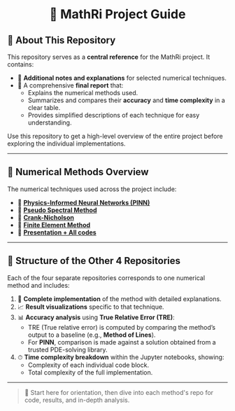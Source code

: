<h1 align="center">📘 MathRi Project Guide</h1>

## 📂 About This Repository

This repository serves as a **central reference** for the MathRi project. It contains:

- 🧾 **Additional notes and explanations** for selected numerical techniques.
- 📄 A comprehensive **final report** that:
  - Explains the numerical methods used.
  - Summarizes and compares their **accuracy** and **time complexity** in a clear table.
  - Provides simplified descriptions of each technique for easy understanding.

Use this repository to get a high-level overview of the entire project before exploring the individual implementations.

---

## 🧠 Numerical Methods Overview

The numerical techniques used across the project include:

- 🔹 **[Physics-Informed Neural Networks (PINN)](https://github.com/MathRi-ATG/Physics-Informed-Neural-Network)**
- 🔹 **[Pseudo Spectral Method](https://github.com/MathRi-ATG/Pseudo-Spectral-Method)**
- 🔹 **[Crank-Nicholson](https://github.com/MathRi-ATG/Crank-Nicholson)**
- 🔹 **[Finite Element Method](https://github.com/MathRi-ATG/Finite-Element-Method)**
- 🔹 **[Presentation + All codes](https://github.com/MathRi-ATG/.github)**

---

## 📁 Structure of the Other 4 Repositories

Each of the four separate repositories corresponds to one numerical method and includes:

1. 🧩 **Complete implementation** of the method with detailed explanations.
2. 📈 **Result visualizations** specific to that technique.
3. 📊 **Accuracy analysis** using **True Relative Error (TRE)**:
   - TRE (True relative error) is computed by comparing the method’s output to a baseline (e.g., **Method of Lines**).
   - For **PINN**, comparison is made against a solution obtained from a trusted PDE-solving library.
4. ⏱ **Time complexity breakdown** within the Jupyter notebooks, showing:
   - Complexity of each individual code block.
   - Total complexity of the full implementation.

---

> 🔗 Start here for orientation, then dive into each method's repo for code, results, and in-depth analysis.
